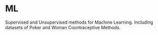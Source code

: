 # ML
Supervised and Unsupervised methods for Machine Learning.
Including datasets of Poker and Woman Coontraceptive Methods.
